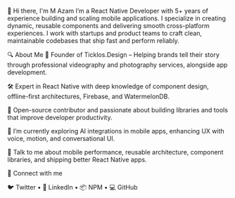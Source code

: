 👋 Hi there, I'm M Azam
I’m a React Native Developer with 5+ years of experience building and scaling mobile applications. I specialize in creating dynamic, reusable components and delivering smooth cross-platform experiences. I work with startups and product teams to craft clean, maintainable codebases that ship fast and perform reliably.


🔍 About Me
📱 Founder of Ticklos.Design – Helping brands tell their story through professional videography and photography services, alongside app development.

🛠️ Expert in React Native with deep knowledge of component design, offline-first architectures, Firebase, and WatermelonDB.

🔁 Open-source contributor and passionate about building libraries and tools that improve developer productivity.

🌱 I’m currently exploring AI integrations in mobile apps, enhancing UX with voice, motion, and conversational UI.

💬 Talk to me about mobile performance, reusable architecture, component libraries, and shipping better React Native apps.

🤝 Connect with me

🐦 Twitter • 💼 LinkedIn • 📦 NPM • 💻 GitHub

